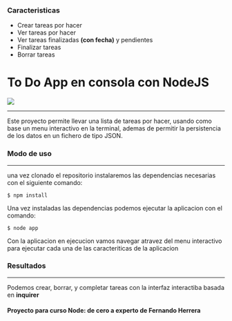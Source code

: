 ### Caracteristicas

- Crear tareas por hacer
- Ver tareas por hacer
- Ver tareas finalizadas **(con fecha)** y pendientes
- Finalizar tareas
- Borrar tareas

# To Do App en consola con NodeJS

![](https://myawesomeportafolio.web.app/src/4x/logo-180x180.png)


------------


Este proyecto permite llevar una lista de tareas por hacer, usando como base un menu interactivo en la terminal, ademas de permitir la persistencia de los datos en un fichero de tipo JSON.

### Modo de uso


------------
 una vez clonado el repositorio instalaremos las dependencias necesarias con el siguiente comando:

    $ npm install

 Una vez instaladas las dependencias podemos ejecutar la aplicacion con el comando:

    $ node app

Con la aplicacion en ejecucion vamos navegar atravez del menu interactivo para ejecutar cada una de las caracteriticas de la aplicacion

 ### Resultados
------------

Podemos crear, borrar, y completar tareas con la interfaz interactiba basada en **inquirer**

#### Proyecto para curso Node: de cero a experto de Fernando Herrera
